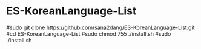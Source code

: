 # ES-KoreanLanguage-List


#sudo git clone https://github.com/sana2dang/ES-KoreanLanguage-List.git 
#cd ES-KoreanLanguage-List
#sudo chmod 755 ./install.sh
#sudo ./install.sh
